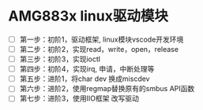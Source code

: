 # AMG883x linux驱动模块

- [ ] 第一步：初阶1，驱动框架, linux模块vscode开发环境
- [ ] 第二步：初阶2，实现read，write，open，release
- [ ] 第三步：初阶3，实现ioctl
- [ ] 第四步：初阶4，实现irq, 申请，中断处理等
- [ ] 第五步：进阶1，将char dev 换成miscdev
- [ ] 第六步：进阶2，使用regmap替换原有的smbus API函数
- [ ] 第七步：进阶3，使用IIO框架 改写驱动

